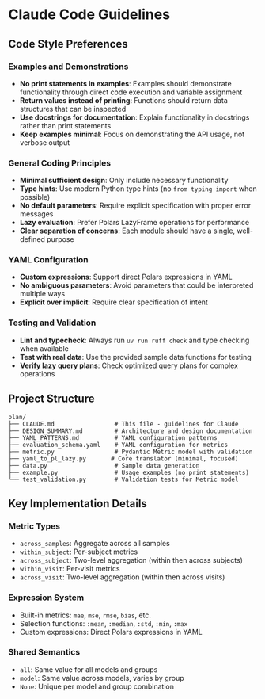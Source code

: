 # Claude Code Guidelines

## Code Style Preferences

### Examples and Demonstrations
- **No print statements in examples**: Examples should demonstrate functionality through direct code execution and variable assignment
- **Return values instead of printing**: Functions should return data structures that can be inspected
- **Use docstrings for documentation**: Explain functionality in docstrings rather than print statements
- **Keep examples minimal**: Focus on demonstrating the API usage, not verbose output

### General Coding Principles
- **Minimal sufficient design**: Only include necessary functionality
- **Type hints**: Use modern Python type hints (no `from typing import` when possible)
- **No default parameters**: Require explicit specification with proper error messages
- **Lazy evaluation**: Prefer Polars LazyFrame operations for performance
- **Clear separation of concerns**: Each module should have a single, well-defined purpose

### YAML Configuration
- **Custom expressions**: Support direct Polars expressions in YAML
- **No ambiguous parameters**: Avoid parameters that could be interpreted multiple ways
- **Explicit over implicit**: Require clear specification of intent

### Testing and Validation
- **Lint and typecheck**: Always run `uv run ruff check` and type checking when available
- **Test with real data**: Use the provided sample data functions for testing
- **Verify lazy query plans**: Check optimized query plans for complex operations

## Project Structure
```
plan/
├── CLAUDE.md                 # This file - guidelines for Claude
├── DESIGN_SUMMARY.md         # Architecture and design documentation
├── YAML_PATTERNS.md          # YAML configuration patterns
├── evaluation_schema.yaml    # YAML configuration for metrics
├── metric.py                 # Pydantic Metric model with validation
├── yaml_to_pl_lazy.py       # Core translator (minimal, focused)
├── data.py                   # Sample data generation
├── example.py                # Usage examples (no print statements)
└── test_validation.py        # Validation tests for Metric model
```

## Key Implementation Details

### Metric Types
- `across_samples`: Aggregate across all samples
- `within_subject`: Per-subject metrics
- `across_subject`: Two-level aggregation (within then across subjects)
- `within_visit`: Per-visit metrics
- `across_visit`: Two-level aggregation (within then across visits)

### Expression System
- Built-in metrics: `mae`, `mse`, `rmse`, `bias`, etc.
- Selection functions: `:mean`, `:median`, `:std`, `:min`, `:max`
- Custom expressions: Direct Polars expressions in YAML

### Shared Semantics
- `all`: Same value for all models and groups
- `model`: Same value across models, varies by group
- `None`: Unique per model and group combination